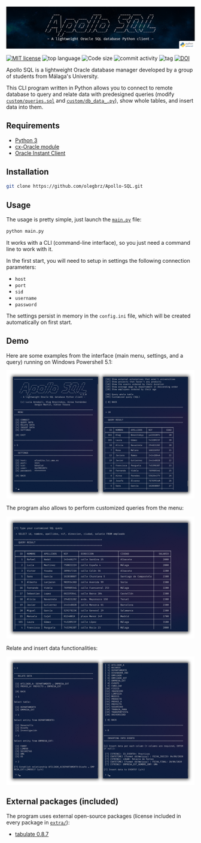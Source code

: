 ![banner](images/apollo_banner.png)

[![MIT license](https://img.shields.io/github/license/olegbrz/Apollo-SQL?color=teal)](https://lbesson.mit-license.org/) ![top language](https://img.shields.io/github/languages/top/olegbrz/Apollo-SQL) ![Code size](https://img.shields.io/github/languages/code-size/olegbrz/Apollo-SQL?color=green%20green) ![commit activity](https://img.shields.io/github/commit-activity/m/olegbrz/Apollo-SQL?color=green%20green) ![tag](https://img.shields.io/github/v/release/olegbrz/Apollo-SQL?include_prereleases) [![DOI](https://zenodo.org/badge/DOI/10.5281/zenodo.3875722.svg)](https://doi.org/10.5281/zenodo.3875722)

Apollo SQL is a lightweight Oracle database manager developed by a group of students from Málaga's University.

This CLI program written in Python allows you to connect to remote database to query and relate data with predesigned queries (modify [`custom/queries.sql`](custom/queries.sql) and [`custom/db_data_.py`](custom/db_data_.py)), show whole tables, and insert data into them.

## Requirements

- [Python 3](https://www.python.org/downloads/)
- [cx-Oracle module](https://pypi.org/project/cx-Oracle/)
- [Oracle Instant Client](https://www.oracle.com/database/technologies/instant-client.html)

## Installation

```bash
git clone https://github.com/olegbrz/Apollo-SQL.git
```

## Usage

The usage is pretty simple, just launch the [`main.py`](main.py) file:

```bash
python main.py
```

It works with a CLI (command-line interface), so you just need a command line to work with it.

In the first start, you will need to setup in settings the following connection parameters:

- `host`
- `port`
- `sid`
- `username`
- `password`

The settings persist in memory in the `config.ini` file, which will be created automatically on first start.

## Demo

Here are some examples from the interface (main menu, settings, and a query) running on Windows Powershell 5.1:

![demo](images/demo.png)

The program also allows to perform customized queries from the menu:

![demo1](images/demo1.png)

Relate and insert data functionalities:

![demo2](images/demo2.png)

## External packages (included)

The program uses external open-source packages (license included in every package in [`extra/`](extra/)):

- [tabulate 0.8.7](https://pypi.org/project/tabulate/)

